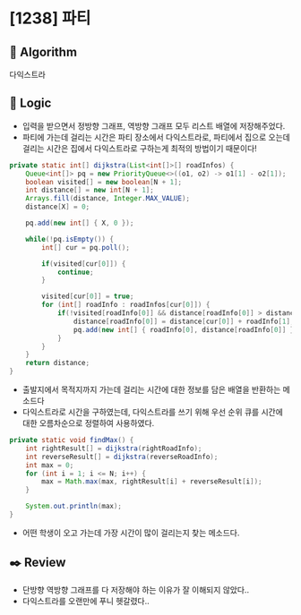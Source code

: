 # [1238] 파티

## :pushpin: **Algorithm**

다익스트라

## :round_pushpin: **Logic**

- 입력을 받으면서 정방향 그래프, 역방향 그래프 모두 리스트 배열에 저장해주었다.
- 파티에 가는데 걸리는 시간은 파티 장소에서 다익스트라로, 파티에서 집으로 오는데 걸리는 시간은 집에서 다익스트라로 구하는게 최적의 방법이기 때문이다!

```java
private static int[] dijkstra(List<int[]>[] roadInfos) {
    Queue<int[]> pq = new PriorityQueue<>((o1, o2) -> o1[1] - o2[1]);
    boolean visited[] = new boolean[N + 1];
    int distance[] = new int[N + 1];
    Arrays.fill(distance, Integer.MAX_VALUE);
    distance[X] = 0;

    pq.add(new int[] { X, 0 });

    while(!pq.isEmpty()) {
        int[] cur = pq.poll();

        if(visited[cur[0]]) {
            continue;
        }

        visited[cur[0]] = true;
        for (int[] roadInfo : roadInfos[cur[0]]) {
            if(!visited[roadInfo[0]] && distance[roadInfo[0]] > distance[cur[0]] + roadInfo[1]) {
                distance[roadInfo[0]] = distance[cur[0]] + roadInfo[1];
                pq.add(new int[] { roadInfo[0], distance[roadInfo[0]] });
            }
        }
    }
    return distance;
}
```

- 출발지에서 목적지까지 가는데 걸리는 시간에 대한 정보를 담은 배열을 반환하는 메소드다
- 다익스트라로 시간을 구하였는데, 다익스트라를 쓰기 위해 우선 순위 큐를 시간에 대한 오름차순으로 정렬하여 사용하였다.

```java
private static void findMax() {
    int rightResult[] = dijkstra(rightRoadInfo);
    int reverseResult[] = dijkstra(reverseRoadInfo);
    int max = 0;
    for (int i = 1; i <= N; i++) {
        max = Math.max(max, rightResult[i] + reverseResult[i]);
    }

    System.out.println(max);
}
```

- 어떤 학생이 오고 가는데 가장 시간이 많이 걸리는지 찾는 메소드다.

## :black_nib: **Review**

- 단방향 역방향 그래프를 다 저장해야 하는 이유가 잘 이해되지 않았다..
- 다익스트라를 오랜만에 푸니 헷갈렸다..
